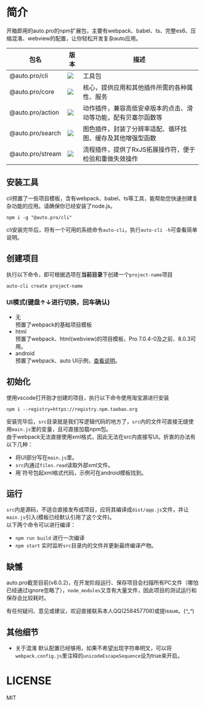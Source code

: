 # 简介
开箱即用的auto.pro的npm扩展包，主要有webpack、babel、ts、完整es6、压缩混淆、webview的配置，让你轻松开发复杂auto应用。

包名 | 版本 |  描述  
-|-|-
@auto.pro/cli | ![](https://img.shields.io/npm/v/@auto.pro/cli.svg) | 工具包 |
@auto.pro/core | ![](https://img.shields.io/npm/v/@auto.pro/core.svg) | 核心，提供应用和其他插件所需的各种属性、服务 |
@auto.pro/action | ![](https://img.shields.io/npm/v/@auto.pro/action.svg) | 动作插件，兼容高低安卓版本的点击、滑动等功能，配有贝塞尔函数等 |
@auto.pro/search | ![](https://img.shields.io/npm/v/@auto.pro/search.svg) | 图色插件，封装了分辨率适配、循环找图、缓存及其他增强型函数 |
@auto.pro/stream | ![](https://img.shields.io/npm/v/@auto.pro/stream.svg) | 流程插件，提供了RxJS拓展操作符，便于检验和重做失效操作 |

## 安装工具
cli预置了一些项目模板，含有webpack、babel、ts等工具，能帮助您快速创建复杂功能的应用。请确保你已经安装了node.js。
```
npm i -g "@auto.pro/cli"
```
cli安装完毕后，将有一个可用的系统命令```auto-cli```，执行```auto-cli -h```可查看简单说明。

## 创建项目

执行以下命令，即可根据选项在**当前目录**下创建一个```project-name```项目
```
auto-cli create project-name
```
### UI模式(键盘↑↓进行切换，回车确认)
- 无  
预置了webpack的基础项目模板  
- html  
预置了webpack、html(webview)的项目模板，Pro 7.0.4-0及之前、8.0.3可用。
- android  
预置了webpack、auto UI示例，[查看说明](https://github.com/molysama/auto-template-android)。

## 初始化
使用vscode打开刚才创建的项目，执行以下命令使用淘宝源进行安装
```
npm i --registry=https://registry.npm.taobao.org
```

安装完毕后，```src```目录就是我们写逻辑代码的地方了，```src```内的文件可直接无缝使用```main.js```里的变量，且可直接加载npm包。  
由于webpack无法直接使用xml格式，因此无法在src内直接写UI。折衷的办法有以下几种：
- 将UI部分写在```main.js```里。
- ```src```内通过```files.read```读取外部xml文件。
- 用\`符号包起xml格式代码，示例可在android模板找到。

## 运行
```src```内是源码，不适合直接发布成项目，应将其编译成```dist/app.js```文件，并让```main.js```引入(模板已经默认引用了这个文件)。  
以下两个命令可以进行编译：
- ```npm run build``` 进行一次编译
- ```npm start``` 实时监听```src```目录内的文件并更新最终编译产物。

## 缺憾
auto.pro截至目前(v8.0.2)，在开发阶段运行、保存项目会扫描所有PC文件（哪怕已经通过ignore忽略了），```node_modules```又含有大量文件，因此项目的测试运行和保存会比较耗时。

有任何疑问、意见或建议，欢迎直接联系本人QQ(258457708)或提issue。(*^_^*)

## 其他细节
- 关于混淆 默认配置已经够用，如果不希望出现字符串明文，可以将```webpack.config.js```里注释的```unicodeEscapeSequence```设为true来开启。

# LICENSE
MIT
